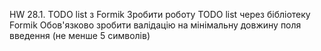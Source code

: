 HW 28.1. TODO list з Formik
Зробити роботу TODO list через бібліотеку Formik
Обов'язково зробити валідацію на мінімальну довжину поля введення (не менше 5 символів)
